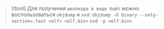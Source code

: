 
> [!tool] 
> Для получения `шеллкода в виде байт` можно воспользоваться `objdump` и `xxd`:
> `objdump -O binary --only-section=.text <elf> <elf.bin>`
> `xxd -p <elf.bin>`
